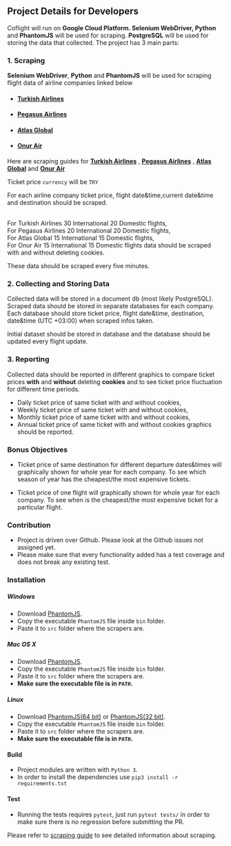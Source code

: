 ## Project Details for Developers

Coflight will run on **Google Cloud Platform. Selenium WebDriver, Python** and **PhantomJS** will be used for scraping. **PostgreSQL** will be used for storing the data that collected. The project has 3 main parts:

### **1. Scraping**

**Selenium WebDriver**, **Python** and **PhantomJS** will be used for scraping flight data of airline companies linked below

* #### [Turkish Airlines](https://www.turkishairlines.com/)
* #### [Pegasus Airlines](https://www.flypgs.com/)
* #### [Atlas Global](https://www.atlasglb.com/)
* #### [Onur Air](https://www.onurair.com/)

Here are scraping guides for [**Turkish Airlines**](https://github.com/FCanberk/coflight-prep/blob/master/issue-drafts/scraping/thy%20scraping.md) ,
 [**Pegasus Airlines**](https://github.com/FCanberk/coflight-prep/blob/master/issue-drafts/scraping/flypgs%20scraping.md) , [**Atlas Global**](https://github.com/FCanberk/coflight-prep/blob/master/issue-drafts/scraping/atlasglobal%20scraping.md) and [**Onur Air**](https://github.com/FCanberk/coflight-prep/blob/master/issue-drafts/scraping/onur%20air%20scraping.md)

Ticket price `currency` will be `TRY`

For each airline company ticket price, flight date&time,current date&time and destination should be scraped.

<br>For Turkish Airlines 30 International 20 Domestic flights,
<br>For Pegasus Airlines 20 International 20 Domestic flights,
<br>For Atlas Global     15 International 15 Domestic flights,
<br>For Onur Air         15 International 15 Domestic flights data 
should be scraped with and without deleting cookies.

These data should be scraped every five minutes.

### **2. Collecting and Storing Data**

Collected data will be stored in a document db (most likely PostgreSQL). Scraped data should be stored in separate databases for each company. Each database should store ticket price, flight date&time, destination, date&time (UTC +03:00) when scraped infos taken.

Initial dataset should be stored in database and the database should be updated every flight update.

### **3. Reporting**

Collected data should be reported in different graphics to compare ticket prices **with** and **without** deleting **cookies** and to see ticket price fluctuation for different time periods.

* Daily ticket price of same ticket with and without cookies,
* Weekly ticket price of same ticket with and without cookies,
* Monthly ticket price of same ticket with and without cookies, 
* Annual ticket price of same ticket with and without cookies graphics should be reported.

### Bonus Objectives

* Ticket price of same destination for different departure dates&times will graphically shown for whole year for each company. To see which season of year has the cheapest/the most expensive tickets.

* Ticket price of one flight will graphically shown for whole year for each company. To see when is the cheapest/the most expensive ticket for a particular flight.

### Contribution

* Project is driven over Github. Please look at the Github issues not assigned yet.
* Please make sure that every functionality added has a test coverage and does not break any existing test.

### Installation

##### Windows

* Download [PhantomJS](https://bitbucket.org/ariya/phantomjs/downloads/phantomjs-2.1.1-windows.zip).
* Copy the executable `PhantomJS` file inside `bin` folder.
* Paste it to `src` folder where the scrapers are.

##### Mac OS X

* Download [PhantomJS](https://bitbucket.org/ariya/phantomjs/downloads/phantomjs-2.1.1-macosx.zip).
* Copy the executable `PhantomJS` file inside `bin` folder.
* Paste it to `src` folder where the scrapers are.
* **Make sure the executable file is in `PATH`.**

##### Linux

* Download [PhantomJS(64 bit)](https://bitbucket.org/ariya/phantomjs/downloads/phantomjs-2.1.1-linux-x86_64.tar.bz2) or [PhantomJS(32 bit)](https://bitbucket.org/ariya/phantomjs/downloads/phantomjs-2.1.1-linux-i686.tar.bz2).
* Copy the executable `PhantomJS` file inside `bin` folder.
* Paste it to `src` folder where the scrapers are.
* **Make sure the executable file is in `PATH`.**


#### Build

* Project modules are written with `Python 3`.
* In order to install the dependencies use `pip3 install -r requirements.txt`


#### Test

* Running the tests requires `pytest`, just run `pytest tests/` in order to make sure there is no regression before submitting the PR.

Please refer to [scraping guide](scraping%20guide.md) to see detailed information about scraping.